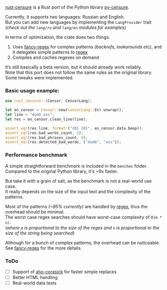 [rust-censure](https://crates.io/crates/rust-censure) is a Rust port of the Python library [py-censure](https://github.com/masteroncluster/py-censure).

Currently, it supports two languages: Russian and English.  
But you can add new languages by implementing the `LangProvider` trait
_(check out the `lang/ru` and `lang/en` modules for examples)_  

In terms of optimization, the crate does two things:
1. Uses [fancy-regex](https://docs.rs/fancy-regex/latest/fancy_regex/) for complex patterns *(backrefs, lookarounds etc)*, and it delegates simple patterns to [regex](https://docs.rs/regex/latest/regex/)  
2. Compiles and caches regexes on demand

It’s still basically a beta version, but it should already work reliably.  
Note that this port does not follow the same rules as the original library.  
Some tweaks were implemented.

### Basic usage example:
```rust
use rust_censure::{Censor, CensorLang};

let en_censor = Censor::new(CensorLang::En).unwrap();
let line = "dumb ass";
let res = en_censor.clean_line(line);

assert_eq!(res.line, format!("{0} {0}", en_censor.data.beep));
assert_eq!(res.bad_words_count, 2);
assert_eq!(res.bad_phrases_count, 0);
assert_eq!(res.detected_bad_words, ["dumb", "ass"]);
```

### Performance benchmark
A simple straightforward benchmark is included in the `benches` folder.  
Compared to the original Python library, it's ~9x faster.

But take it with a grain of salt, as the benchmark is not a real-world use case.  
It really depends on the size of the input text and the complexity of the patterns.

Most of the patterns _(~95% currently)_ are handled by [regex](https://docs.rs/regex/latest/regex/), thus the overhead should be minimal.  
The worst case regex searches should have worst-case complexity of `O(m * n)`.  
(*where `m` is proportional to the size of the regex and `n` is proportional to the size of the string being searched*)  

Although for a bunch of complex patterns, the overhead can be noticeable.  
See [fancy-regex](https://docs.rs/fancy-regex/latest/fancy_regex/) for the more details.


### ToDo
- [ ] Support of [aho-corasick](https://docs.rs/aho-corasick/latest/aho_corasick/) for faster simple replaces
- [ ] Better HTML handling
- [ ] Real-world data tests
